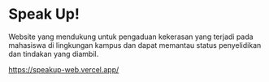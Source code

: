 # Speak Up!

Website yang mendukung untuk pengaduan kekerasan yang terjadi pada mahasiswa di lingkungan kampus dan dapat memantau status penyelidikan dan tindakan yang diambil.

https://speakup-web.vercel.app/
